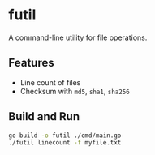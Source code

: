 # futil

A command-line utility for file operations.

## Features
- Line count of files
- Checksum with `md5`, `sha1`, `sha256`

## Build and Run

```bash
go build -o futil ./cmd/main.go
./futil linecount -f myfile.txt
```
